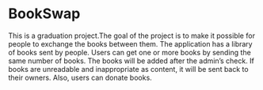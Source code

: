 # BookSwap
This is a graduation project.The goal of the project is to make it possible for people to exchange the books between them. The application has a library of books sent by people. Users can get one or more books by sending the same number of books. The books will be added after the admin’s check. If books are unreadable and inappropriate as content, it will be sent back to their owners. Also, users can donate books. 

